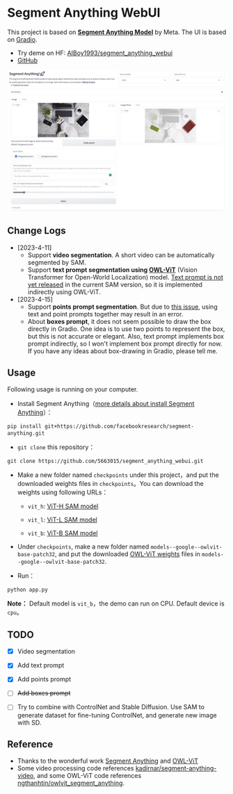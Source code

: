 # Segment Anything WebUI

This project is based on **[Segment Anything Model](https://segment-anything.com/)** by Meta. The UI is based on [Gradio](https://gradio.app/). 

- Try deme on HF: [AIBoy1993/segment_anything_webui](https://huggingface.co/spaces/AIBoy1993/segment_anything_webui)
- [GitHub](https://github.com/5663015/segment_anything_webui)

![](./images/20230408023615.png)

## Change Logs

- [2023-4-11] 
  - Support **video segmentation**. A short video can be automatically segmented by SAM.
  - Support **text prompt segmentation using [OWL-ViT](https://huggingface.co/docs/transformers/v4.27.2/en/model_doc/owlvit#overview)** (Vision Transformer for Open-World Localization) model. [Text prompt  is not yet released](https://github.com/facebookresearch/segment-anything/issues/4) in the current SAM version, so it is implemented indirectly using OWL-ViT. 
- [2023-4-15]
  - Support **points prompt segmentation**. But due to [this issue](https://github.com/facebookresearch/segment-anything/issues/111), using text and point prompts together may result in an error. 
  - About **boxes prompt**, it does not seem possible to draw the box directly in Gradio. One idea is to use two points to represent the box, but this is not accurate or elegant. Also, text prompt implements box prompt indirectly, so I won't implement box prompt directly for now. If you have any ideas about box-drawing in Gradio, please tell me.



## **Usage**

Following usage is running on your computer. 

- Install Segment Anything（[more details about install Segment Anything](https://github.com/facebookresearch/segment-anything#installation)）：

```
pip install git+https://github.com/facebookresearch/segment-anything.git
```

- `git clone` this repository：

```
git clone https://github.com/5663015/segment_anything_webui.git
```

- Make a new folder named `checkpoints` under this project，and put the downloaded weights files in `checkpoints`。You can download the weights using following URLs：

  - `vit_h`: [ViT-H SAM model](https://dl.fbaipublicfiles.com/segment_anything/sam_vit_h_4b8939.pth)

  - `vit_l`: [ViT-L SAM model](https://dl.fbaipublicfiles.com/segment_anything/sam_vit_l_0b3195.pth)

  - `vit_b`: [ViT-B SAM model](https://dl.fbaipublicfiles.com/segment_anything/sam_vit_b_01ec64.pth)

- Under `checkpoints`, make a new folder named `models--google--owlvit-base-patch32`, and put the downloaded [OWL-ViT weights](https://huggingface.co/google/owlvit-base-patch32) files in `models--google--owlvit-base-patch32`. 
- Run：

```
python app.py
```

**Note：** Default model is `vit_b`，the demo can run on CPU. Default device is `cpu`。

## TODO

- [x] Video segmentation

- [x] Add text prompt

- [x] Add points prompt

- [ ] ~~Add boxes prompt~~

- [ ] Try to combine with ControlNet and Stable Diffusion. Use SAM to generate dataset for fine-tuning ControlNet, and generate new image with SD. 

## Reference

- Thanks to the wonderful work [Segment Anything](https://segment-anything.com/) and [OWL-ViT](https://arxiv.org/abs/2205.06230)
- Some video processing code references [kadirnar/segment-anything-video](https://github.com/kadirnar/segment-anything-video), and some OWL-ViT code references [ngthanhtin/owlvit_segment_anything](https://github.com/ngthanhtin/owlvit_segment_anything).

